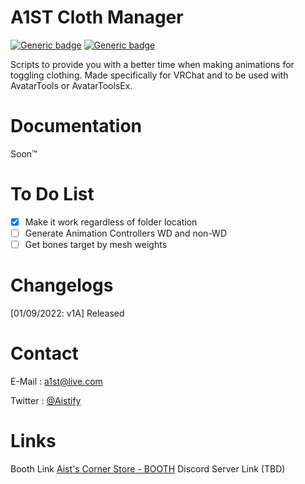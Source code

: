 # A1ST Cloth Manager

[![Generic badge](https://img.shields.io/badge/Unity-2019.4.31f1-informational.svg)](https://unity3d.com/unity/whats-new/2019.4.31)
[![Generic badge](https://img.shields.io/badge/SDK-AvatarSDK3-informational.svg)](https://vrchat.com/home/download)

Scripts to provide you with a better time when making animations for toggling clothing.
Made specifically for VRChat and to be used with AvatarTools or AvatarToolsEx.


# [](https://github.com/Aistify/A1ST-Cloth-Manager/blob/master/README.md#changelog)Documentation

Soon:tm:

# [](https://github.com/Aistify/A1ST-Cloth-Manager/blob/master/README.md#todolist)To Do List

- [X] Make it work regardless of folder location
- [ ] Generate Animation Controllers WD and non-WD
- [ ] Get bones target by mesh weights

# [](https://github.com/Aistify/A1ST-Cloth-Manager/blob/master/README.md#changelog)Changelogs

[01/09/2022: v1A] Released


# [](https://github.com/Aistify/A1ST-Cloth-Manager/blob/master/README.md#contacts)Contact

E-Mail :  [a1st@live.com](mailto:a1st@live.com)

Twitter : [@Aistify](https://twitter.com/aistify)


# [](https://github.com/Aistify/A1ST-Cloth-Manager/blob/master/README.md#repository)Links

Booth Link  [Aist's Corner Store - BOOTH](https://aist.booth.pm/)
Discord Server Link (TBD)

